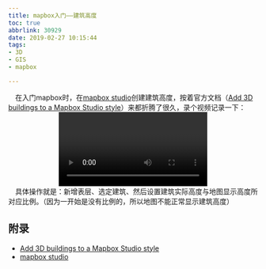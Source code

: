 ```yaml
---
title: mapbox入门——建筑高度
toc: true
abbrlink: 30929
date: 2019-02-27 10:15:44
tags:
- 3D
- GIS
- mapbox

---
```


&emsp;在入门mapbox时，在[mapbox studio](https://studio.mapbox.com/)创建建筑高度，按着官方文档（[Add 3D buildings to a Mapbox Studio style](https://docs.mapbox.com/help/tutorials/add-3d-buildings-studio/)）来都折腾了很久，录个视频记录一下：
<video class="lazy" controls data-src="https://test-1251805228.file.myqcloud.com/3D/mapbox%20%E5%88%9B%E5%BB%BA%E5%BB%BA%E7%AD%91%E9%AB%98%E5%BA%A6.mp4" controls="controls" style="max-width: 100%; display: block; margin-left: auto; margin-right: auto;">
your browser does not support the video tag
</video>
&emsp;具体操作就是：新增表层、选定建筑、然后设置建筑实际高度与地图显示高度所对应比例。（因为一开始是没有比例的，所以地图不能正常显示建筑高度）


## 附录
- [Add 3D buildings to a Mapbox Studio style](https://docs.mapbox.com/help/tutorials/add-3d-buildings-studio/)
- [mapbox studio](https://studio.mapbox.com/)
